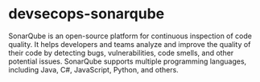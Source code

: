 # devsecops-sonarqube
SonarQube is an open-source platform for continuous inspection of code quality. It helps developers and teams analyze and improve the quality of their code by detecting bugs, vulnerabilities, code smells, and other potential issues. SonarQube supports multiple programming languages, including Java, C#, JavaScript, Python, and others.
